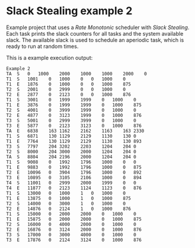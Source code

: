 # Slack Stealing example 2
Example project that uses a *Rate Monotonic* scheduler with *Slack Stealing*. Each task prints the slack counters for all tasks and the system available slack. The available slack is used to schedule an aperiodic task, which is ready to run at random times.

This is a example execution output:

```
Example 2
TA  S   0   1000    2000    1000    1000    2000    0
T1  S   1001    0   1000    0   0   1000    0
T1  E   1876    0   1000    0   0   1000    875
T2  S   2001    0   2999    0   0   1000    0
T2  E   2877    0   2123    0   0   1000    876
T1  S   3001    0   1999    1999    0   1000    0
T1  E   3876    0   1999    1999    0   1000    875
T2  S   4001    0   3999    1999    0   1000    0
T2  E   4877    0   3123    1999    0   1000    876
T3  S   5001    0   2999    3999    0   1000    0
T3  E   5877    0   2123    3123    0   1000    876
TA  E   6838    163 1162    2162    1163    163 2330
T1  S   6871    130 1129    2129    1130    130 0
T1  E   7764    130 1129    2129    1130    130 893
T3  S   7797    204 3202    2203    1204    204 0
T2  S   8000    204 3000    2000    1204    204 0
TA  S   8804    204 2196    2000    1204    204 0
T1  S   9008    0   1992    1796    1000    0   0
T1  E   9883    0   1992    1796    1000    0   875
T2  E   10096   0   3904    1796    1000    0   892
T3  E   10895   0   3105    2106    1000    0   894
T4  S   11001   0   2999    2000    1999    0   0
T4  E   11877   0   2123    1124    1123    0   876
T1  S   13000   0   1000    1   0   1000    0
T1  E   13875   0   1000    1   0   1000    875
T2  S   14000   0   3000    1   0   1000    0
T2  E   14876   0   2124    1   0   1000    876
T1  S   15000   0   2000    2000    0   1000    0
T1  E   15875   0   2000    2000    0   1000    875
T2  S   16000   0   4000    2000    0   1000    0
T2  E   16876   0   3124    2000    0   1000    876
T3  S   17000   0   3000    4000    0   1000    0
T3  E   17876   0   2124    3124    0   1000    876
```
